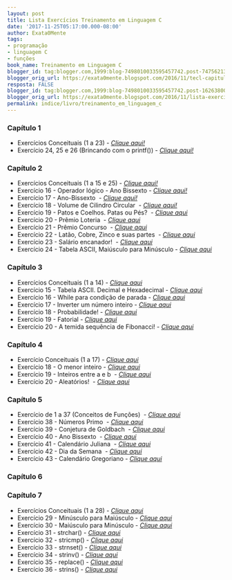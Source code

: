 ```yaml
---
layout: post
title: Lista Exercícios Treinamento em Linguagem C
date: '2017-11-25T05:17:00.000-08:00'
author: Exata0Mente
tags:
- programação
- linguagem C
- funções
book_name: Treinamento em Linguagem C
blogger_id: tag:blogger.com,1999:blog-7498010033595457742.post-7475621331836043474
blogger_orig_url: https://exata0mente.blogspot.com/2016/11/tecl-capitulo-5-exercicio-39-conjectura.html
resposta: FALSE
blogger_id: tag:blogger.com,1999:blog-7498010033595457742.post-1626380014082023677
blogger_orig_url: https://exata0mente.blogspot.com/2016/11/lista-exercicios-treinamento-em.html
permalink: indice/livro/treinamento_em_linguagem_c
---
```


### Capítulo 1

- Exercícios Conceituais (1 a 23) - [*Clique aqui!*](https://exata0mente.github.io/resp/treinamento_em_linguagem_c/cap1/exercicios-conceituais-1-23.html)
- Exercício 24, 25 e 26 (Brincando com o printf()) - [*Clique aqui!*](https://exata0mente.github.io/resp/treinamento_em_linguagem_c/cap1/capitulo-1-exercicio-24.html)

### Capítulo 2

- Exercícios Conceituais (1 a 15 e 25) - [*Clique aqui!*](https://exata0mente.github.io/resp/treinamento_em_linguagem_c/cap2/resolucao-dos-exercicios-conceituais-de.html)
-   Exercício 16 - Operador lógico - Ano Bissexto - [*Clique aqui!*](https://exata0mente.github.io/resp/treinamento_em_linguagem_c/cap2/tecl-capitulo-2-exercicio-16.html)
-   Exercício 17 - Ano-Bissexto  - [*Clique aqui!*](https://exata0mente.github.io/resp/treinamento_em_linguagem_c/cap2/tecl-capitulo-2-exercicio-17.html)
-   Exercício 18 - Volume de Cilindro Circular  - [*Clique aqui!*](https://exata0mente.github.io/resp/treinamento_em_linguagem_c/cap2/tecl-capitulo-2-exercicio-18.html)
-   Exercício 19 - Patos e Coelhos. Patas ou Pés?  - [*Clique aqui*](https://exata0mente.github.io/resp/treinamento_em_linguagem_c/cap2/tecl-capitulo-2-exercicio-19.html)
-   Exercício 20 - Prêmio Loteria  - [*Clique aqui*](https://exata0mente.github.io/resp/treinamento_em_linguagem_c/cap2/tecl-capitulo-2-exercicio-20.html)
-   Exercício 21 - Prêmio Concurso  - [*Clique aqui*](https://exata0mente.github.io/resp/treinamento_em_linguagem_c/cap2/tecl-capitulo-2-exercicio-21.html)
-   Exercício 22 - Latão, Cobre, Zinco e suas partes  - [*Clique aqui*](https://exata0mente.github.io/resp/treinamento_em_linguagem_c/cap2/tecl-capitulo-2-exercicio-22.html)
-   Exercício 23 - Salário encanador!  - [*Clique aqui*](https://exata0mente.github.io/resp/treinamento_em_linguagem_c/cap2/tecl-capitulo-2-exercicio-23.html)
-   Exercício 24 - Tabela ASCII, Maiúsculo para Minúsculo - [*Clique aqui*](https://exata0mente.github.io/resp/treinamento_em_linguagem_c/cap2/tecl-capitulo-2-exercicio-24.html)

### Capítulo 3

-   Exercícios Conceituais (1 a 14) - [*Clique aqui*](https://exata0mente.github.io/resp/treinamento_em_linguagem_c/cap3/tecl-capitulo-3-exercicio-de-1-13.html)
-   Exercício 15 - Tabela ASCII. Decimal e Hexadecimal - [*Clique aqui*](https://exata0mente.github.io/resp/treinamento_em_linguagem_c/cap3/tecl-capitulo-3-exercicio-15-tabela.html)
-   Exercício 16 - While para condição de parada - [*Clique aqui*](https://exata0mente.github.io/resp/treinamento_em_linguagem_c/cap3/tecl-capitulo-3-exercicio-16-while-para.html)
-   Exercício 17 - Inverter um número inteiro - [*Clique aqui*](https://exata0mente.github.io/resp/treinamento_em_linguagem_c/cap3/tecl-capitulo-3-exercicio-17-inverter.html)
-   Exercício 18 - Probabilidade! - [*Clique aqui*](https://exata0mente.github.io/resp/treinamento_em_linguagem_c/cap3/tecl-capitulo-3-exercicio-18.html)
-   Exercício 19 - Fatorial - [*Clique aqui*](https://exata0mente.github.io/resp/treinamento_em_linguagem_c/cap3/tecl-capitulo-3-exercicio-19-fatorial.html)
-   Exercício 20 - A temida sequência de Fibonacci! - [*Clique aqui*](https://exata0mente.github.io/resp/treinamento_em_linguagem_c/cap3/tecl-capitulo-3-exercicio-20-temida.html)

### Capítulo 4

-   Exercício Conceituais (1 a 17) - [*Clique aqui*](https://exata0mente.github.io/resp/treinamento_em_linguagem_c/cap4/tecl-capitulo-4-exercicio-de-1-17.html) 
-   Exercício 18 - O menor inteiro - [*Clique aqui*](https://exata0mente.github.io/resp/treinamento_em_linguagem_c/cap4/tecl-capitulo-4-exercicio-18-temida.html)
-   Exercício 19 - Inteiros entre a e b  - [*Clique aqui*](https://exata0mente.github.io/resp/treinamento_em_linguagem_c/cap4/tecl-capitulo-4-exercicio-19-inteiros.html)
-   Exercício 20 - Aleatórios!  - [*Clique aqui*](https://exata0mente.github.io/resp/treinamento_em_linguagem_c/cap4/tecl-capitulo-4-exercicio-20.html)

### Capítulo 5

-   Exercício de 1 a 37 (Conceitos de Funções)  - [*Clique aqui*](https://exata0mente.github.io/resp/treinamento_em_linguagem_c/cap5/tecl-capitulo-5-exercicio-de-1-36.html)
-   Exercício 38 - Números Primo  - [*Clique aqui*](https://exata0mente.github.io/resp/treinamento_em_linguagem_c/cap5/tecl-capitulo-5-exercicio-38-numeros.html)
-   Exercício 39 - Conjetura de Goldbach  - [*Clique aqui*](https://exata0mente.github.io/resp/treinamento_em_linguagem_c/cap5/tecl-capitulo-5-exercicio-39-conjetura.html)
-   Exercício 40 - Ano Bissexto  - [*Clique aqui*](https://exata0mente.github.io/resp/treinamento_em_linguagem_c/cap5/tecl-capitulo-5-exercicio-40-ano.html)
-   Exercício 41 - Calendário Juliana  - [*Clique aqui*](https://exata0mente.github.io/resp/treinamento_em_linguagem_c/cap5/tecl-capitulo-5-exercicio-41-numeros.html)
-   Exercício 42 - Dia da Semana  - [*Clique aqui*](https://exata0mente.github.io/resp/treinamento_em_linguagem_c/cap5/tecl-capitulo-5-exercicio-42-dia-da.html)
-   Exercício 43 - Calendário Gregoriano - [*Clique aqui*](https://exata0mente.github.io/resp/treinamento_em_linguagem_c/cap5/tecl-capitulo-5-exercicio-43-calendario.html)

### Capítulo 6

### Capítulo 7

-   Exercícios Conceituais (1 a 28) - [*Clique aqui*](https://exata0mente.github.io/resp/treinamento_em_linguagem_c/cap7/tecl-capitulo-7-exercicio-de-1-28.html)
-   Exercício 29 - Minúsculo para Maiúsculo -
    [*Clique aqui*](https://exata0mente.github.io/resp/treinamento_em_linguagem_c/cap7/tecl-capitulo-7-exercicio-29-minusculo.html)
-   Exercício 30 - Maiúsculo para Minúsculo -
    [*Clique aqui*](https://exata0mente.github.io/resp/treinamento_em_linguagem_c/cap7/tecl-capitulo-7-exercicio-29-maiusculo.html)
-   Exercício 31 - strchar() - [*Clique aqui*](https://exata0mente.github.io/resp/treinamento_em_linguagem_c/cap7/tecl-capitulo-7-exercicio-31-strchar.html)
-   Exercício 32 - stricmp() - [*Clique aqui*](https://exata0mente.github.io/resp/treinamento_em_linguagem_c/cap7/tecl-capitulo-7-exercicio-31-stricmp.html)
-   Exercício 33 - strnset() - [*Clique aqui*](https://exata0mente.github.io/resp/treinamento_em_linguagem_c/cap7/tecl-capitulo-7-exercicio-33-strnset.html)
-   Exercício 34 - strinv() - [*Clique aqui*](https://exata0mente.github.io/resp/treinamento_em_linguagem_c/cap7/tecl-capitulo-7-exercicio-34-strinv.html)
-   Exercício 35 - replace() - [*Clique aqui*](https://exata0mente.github.io/resp/treinamento_em_linguagem_c/cap7/tecl-capitulo-7-exercicio-35-replace.html)
-   Exercício 36 - strins() - [*Clique aqui*](https://exata0mente.github.io/resp/treinamento_em_linguagem_c/cap7/tecl-capitulo-7-exercicio-36-strins.html) 
